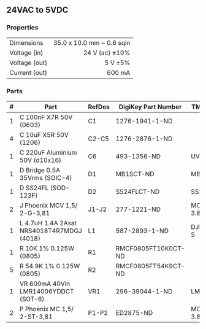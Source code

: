 ## 24VAC to 5VDC ##


### Properties ###

|               |                           |
|---------------|--------------------------:|
| Dimensions    | 35.0 x 10.0 mm ~ 0.6 sqin |
| Voltage (in)  | 24 V (ac) ±10%            |
| Voltage (out) | 5 V ±5%                   |
| Current (out) | 600 mA                    |


### Parts ###

|  # | Part                                      | RefDes  | DigiKey Part Number | TME Part Number |
|---:|-------------------------------------------|---------|---------------------|-----------------|
|  1 | C 100nF X7R 50V (0603)                    | C1      | 1276-1941-1-ND      |                 |
|  4 | C 10uF X5R 50V (1206)                     | C2-C5   | 1276-2876-1-ND      |                 |
|  1 | C 220uF Aluminium 50V (d10x16)            | C6      | 493-1356-ND         | UVZ1J221MPD     |
|  1 | D Bridge 0.5A 35Vrms (SOIC-4)             | D1      | MB1SCT-ND           | MB1S-LGE        |
|  1 | D SS24FL (SOD-123F)                       | D2      | SS24FLCT-ND         | SS24FL-ONS      |
|  2 | J Phoenix MCV 1,5/ 2-G-3,81               | J1-J2   | 277-1221-ND         | MCV1.5/2-G-3.81 |
|  1 | L 4.7uH 1.4A 2Asat NRS4018T4R7MDGJ (4018) | L1      | 587-2893-1-ND       | DJNR4018-4R7-S  |
|  1 | R 10K 1% 0.125W (0805)                    | R1      | RMCF0805FT10K0CT-ND |                 |
|  5 | R 54.9K 1% 0.125W (0805)                  | R2      | RMCF0805FT54K9CT-ND |                 |
|  1 | VR 600mA 40Vin LMR14006YDDCT (SOT-6)      | VR1     | 296-39044-1-ND      | LMR14006YDDCT   |
|  2 | P Phoenix MC 1,5/ 2-ST-3,81               | P1-P2   | ED2875-ND           | MC1.5/2-ST-3.81 |
